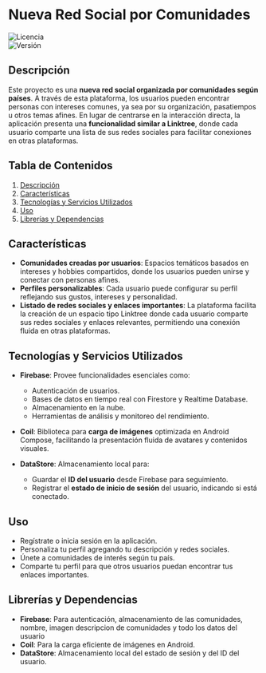 # Nueva Red Social por Comunidades

![Licencia](https://img.shields.io/badge/licencia-MIT-green)  
![Versión](https://img.shields.io/badge/versión-1.0-blue)

## Descripción

Este proyecto es una **nueva red social organizada por comunidades según países**. A través de esta plataforma, los usuarios pueden encontrar personas con intereses comunes, ya sea por su organización, pasatiempos u otros temas afines. En lugar de centrarse en la interacción directa, la aplicación presenta una **funcionalidad similar a Linktree**, donde cada usuario comparte una lista de sus redes sociales para facilitar conexiones en otras plataformas.

## Tabla de Contenidos

1. [Descripción](#descripción)  
2. [Características](#características)  
3. [Tecnologías y Servicios Utilizados](#tecnologías-y-servicios-utilizados)  
4. [Uso](#uso)  
5. [Librerías y Dependencias](#librerías-y-dependencias)  

## Características

- **Comunidades creadas por usuarios**: Espacios temáticos basados en intereses y hobbies compartidos, donde los usuarios pueden unirse y conectar con personas afines.  
- **Perfiles personalizables**: Cada usuario puede configurar su perfil reflejando sus gustos, intereses y personalidad.  
- **Listado de redes sociales y enlaces importantes**: La plataforma facilita la creación de un espacio tipo Linktree donde cada usuario comparte sus redes sociales y enlaces relevantes, permitiendo una conexión fluida en otras plataformas.  

## Tecnologías y Servicios Utilizados

- **Firebase**: Provee funcionalidades esenciales como:
  - Autenticación de usuarios.
  - Bases de datos en tiempo real con Firestore y Realtime Database.
  - Almacenamiento en la nube.
  - Herramientas de análisis y monitoreo del rendimiento.  

- **Coil**: Biblioteca para **carga de imágenes** optimizada en Android Compose, facilitando la presentación fluida de avatares y contenidos visuales.

- **DataStore**: Almacenamiento local para:
  - Guardar el **ID del usuario** desde Firebase para seguimiento.
  - Registrar el **estado de inicio de sesión** del usuario, indicando si está conectado.  

## Uso

- Regístrate o inicia sesión en la aplicación.  
- Personaliza tu perfil agregando tu descripción y redes sociales.  
- Únete a comunidades de interés según tu país.  
- Comparte tu perfil para que otros usuarios puedan encontrar tus enlaces importantes.  

## Librerías y Dependencias

- **Firebase**: Para autenticación, almacenamiento de las comunidades, nombre, imagen descripcion de comunidades y todo los datos del usuario 
- **Coil**: Para la carga eficiente de imágenes en Android.  
- **DataStore**: Almacenamiento local del estado de sesión y del ID del usuario.  
